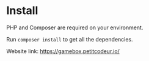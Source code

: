 # Install
PHP and Composer are required on your environment.

Run `composer install` to get all the dependencies.

Website link: https://gamebox.petitcodeur.io/
